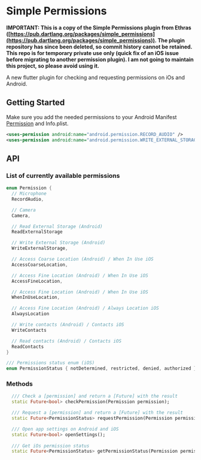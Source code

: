 # Simple Permissions

**IMPORTANT: This is a copy of the Simple Permissions plugin from Ethras ([https://pub.dartlang.org/packages/simple_permissions](https://pub.dartlang.org/packages/simple_permissions)). The plugin repository has since been deleted, so commit history cannot be retained. This repo is for temporary private use only (quick fix of an iOS issue before migrating to another permission plugin). I am not going to maintain this project, so please avoid using it.**

A new flutter plugin for checking and requesting permissions on iOs and Android.

## Getting Started

Make sure you add the needed permissions to your Android Manifest  [Permission](https://developer.android.com/reference/android/Manifest.permission.html)
and Info.plist.

```xml
<uses-permission android:name="android.permission.RECORD_AUDIO" />
<uses-permission android:name="android.permission.WRITE_EXTERNAL_STORAGE" />
```

## API
### List of currently available permissions

```dart
enum Permission {
  // Microphone
  RecordAudio,

  // Camera
  Camera,

  // Read External Storage (Android)
  ReadExternalStorage

  // Write External Storage (Android)
  WriteExternalStorage,

  // Access Coarse Location (Android) / When In Use iOS
  AccessCoarseLocation,

  // Access Fine Location (Android) / When In Use iOS
  AccessFineLocation,

  // Access Fine Location (Android) / When In Use iOS
  WhenInUseLocation,

  // Access Fine Location (Android) / Always Location iOS
  AlwaysLocation

  // Write contacts (Android) / Contacts iOS
  WriteContacts

  // Read contacts (Android) / Contacts iOS
  ReadContacts
}
```

```dart
/// Permissions status enum (iOS)
enum PermissionStatus { notDetermined, restricted, denied, authorized }
```

### Methods
```dart
  /// Check a [permission] and return a [Future] with the result
  static Future<bool> checkPermission(Permission permission);

  /// Request a [permission] and return a [Future] with the result
  static Future<PermissionStatus> requestPermission(Permission permission);

  /// Open app settings on Android and iOS
  static Future<bool> openSettings();
  
  /// Get iOs permission status 
  static Future<PermissionStatus> getPermissionStatus(Permission permission)
```
